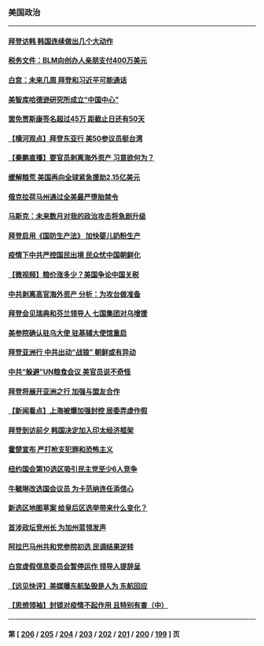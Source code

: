 ### 美国政治
---
#### [拜登访韩 韩国连续做出几个大动作](../../pages/ncid1078159/n13741304.md) 
#### [税务文件：BLM向创办人亲朋支付400万美元](../../pages/ncid1078159/n13741108.md) 
#### [白宫：未来几周 拜登和习近平可能通话](../../pages/ncid1078159/n13741150.md) 
#### [美智库哈德逊研究所成立“中国中心”](../../pages/ncid1078159/n13741159.md) 
#### [罢免贾斯康签名超过45万 距截止日还有50天](../../pages/ncid1078159/n13741148.md) 
#### [【横河观点】拜登东亚行 美50参议员挺台湾](../../pages/ncid1078159/n13741104.md) 
#### [【秦鹏直播】要官员剥离海外资产 习意欲何为？](../../pages/ncid1078159/n13741091.md) 
#### [缓解粮荒 美国再向全球紧急援助2.15亿美元](../../pages/ncid1078159/n13741078.md) 
#### [俄克拉荷马州通过全美最严堕胎禁令](../../pages/ncid1078159/n13741074.md) 
#### [马斯克：未来数月对我的政治攻击将急剧升级](../../pages/ncid1078159/n13740174.md) 
#### [拜登启用《国防生产法》 加快婴儿奶粉生产](../../pages/ncid1078159/n13740929.md) 
#### [疫情下中共严控国民出境 民众忧中国朝鲜化](../../pages/ncid1078159/n13740920.md) 
#### [【微视频】粮价涨多少？美国争论中国关税](../../pages/ncid1078159/n13740815.md) 
#### [中共剥离高官海外资产 分析：为攻台做准备](../../pages/ncid1078159/n13740959.md) 
#### [拜登会见瑞典和芬兰领导人 七国集团对乌增援](../../pages/ncid1078159/n13740812.md) 
#### [美参院确认驻乌大使 驻基辅大使馆重启](../../pages/ncid1078159/n13740719.md) 
#### [拜登亚洲行 中共出动“战狼” 朝鲜或有异动](../../pages/ncid1078159/n13740664.md) 
#### [中共“躲避”UN粮食会议 美官员说不奇怪](../../pages/ncid1078159/n13740742.md) 
#### [拜登将展开亚洲之行 加强与盟友合作](../../pages/ncid1078159/n13740583.md) 
#### [【新闻看点】上海被爆加强封控 居委弄虚作假](../../pages/ncid1078159/n13740247.md) 
#### [拜登到访前夕 韩国决定加入印太经济框架](../../pages/ncid1078159/n13740458.md) 
#### [霍楚宣布 严打枪支犯罪和恐怖主义](../../pages/ncid1078159/n13740417.md) 
#### [纽约国会第10选区吸引民主党至少6人竞争](../../pages/ncid1078159/n13740441.md) 
#### [牛毓琳改选国会议员 为卡范纳连任添信心](../../pages/ncid1078159/n13740435.md) 
#### [新选区地图草案 给皇后区选举带来什么变化？](../../pages/ncid1078159/n13740438.md) 
#### [首涉政坛竞州长 为加州蓝领发声](../../pages/ncid1078159/n13740322.md) 
#### [阿拉巴马州共和党参院初选 民调结果逆转](../../pages/ncid1078159/n13740258.md) 
#### [白宫虚假信息委员会暂停运作 领导人提辞呈](../../pages/ncid1078159/n13740256.md) 
#### [【远见快评】美媒曝东航坠毁是人为 东航回应](../../pages/ncid1078159/n13740248.md) 
#### [【思想领袖】封锁对疫情不起作用 且特别有害（中）](../../pages/ncid1078159/n13735181.md) 

---
#### 第 [ [206](./206.md) / [205](./205.md) / [204](./204.md) / [203](./203.md) / [202](./202.md) / [201](./201.md) / [200](./200.md) / [199](./199.md) ] 页
